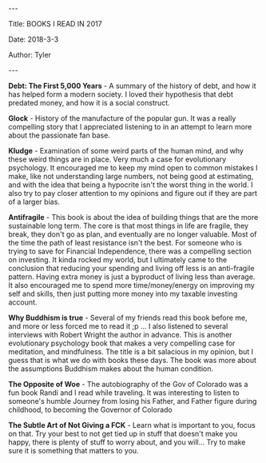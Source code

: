 \-\--

Title: BOOKS I READ IN 2017

Date: 2018-3-3

Author: Tyler

\-\--

**Debt: The First 5,000 Years** - A summary of the history of debt, and
how it has helped form a modern society. I loved their hypothesis that
debt predated money, and how it is a social construct.

**Glock** - History of the manufacture of the popular gun. It was a
really compelling story that I appreciated listening to in an attempt to
learn more about the passionate fan base.

**Kludge** - Examination of some weird parts of the human mind, and why
these weird things are in place. Very much a case for evolutionary
psychology. It encouraged me to keep my mind open to common mistakes I
make, like not understanding large numbers, not being good at
estimating, and with the idea that being a hypocrite isn\'t the worst
thing in the world. I also try to pay closer attention to my opinions
and figure out if they are part of a larger bias.

**Antifragile** - This book is about the idea of building things that
are the more sustainable long term. The core is that most things in life
are fragile, they break, they don\'t go as plan, and eventually are no
longer valuable. Most of the time the path of least resistance isn\'t
the best. For someone who is trying to save for Financial Independence,
there was a compelling section on investing. It kinda rocked my world,
but I ultimately came to the conclusion that reducing your spending and
living off less is an anti-fragile pattern. Having extra money is just a
byproduct of living less than average. It also encouraged me to spend
more time/money/energy on improving my self and skills, then just
putting more money into my taxable investing account.

**Why Buddhism is true** - Several of my friends read this book before
me, and more or less forced me to read it ;p \... I also listened to
several interviews with Robert Wright the author in advance. This is
another evolutionary psychology book that makes a very compelling case
for meditation, and mindfulness. The title is a bit salacious in my
opinion, but I guess that is what we do with books these days. The book
was more about the assumptions Buddhism makes about the human condition.

**The Opposite of Woe** - The autobiography of the Gov of Colorado was a
fun book Randi and I read while traveling. It was interesting to listen
to someone\'s humble Journey from losing his Father, and Father figure
during childhood, to becoming the Governor of Colorado

**The Subtle Art of Not Giving a FCK** - Learn what is important to you,
focus on that. Try your best to not get tied up in stuff that doesn\'t
make you happy, there is plenty of stuff to worry about, and you
will\... Try to make sure it is something that matters to you.
